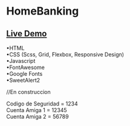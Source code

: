 # HomeBanking

## [Live Demo](https://nachokai.github.io/home-banking/)  
•HTML  
•CSS (Scss, Grid, Flexbox, Responsive Design)  
•Javascript  
•FontAwesome  
•Google Fonts  
•SweetAlert2  

//En construccion

Codigo de Seguridad = 1234  
Cuenta Amiga 1 = 12345  
Cuenta Amiga 2 = 56789  
